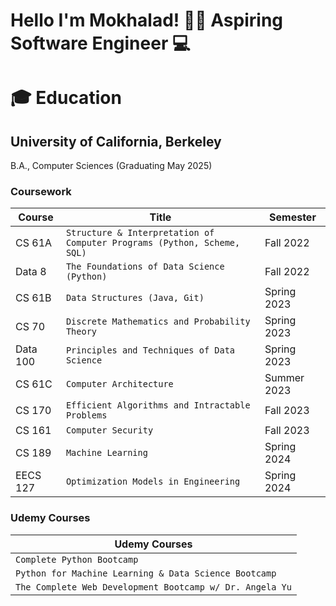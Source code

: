 # Hello I'm Mokhalad! 👋🏽 Aspiring Software Engineer 💻

# 🎓 Education 

## University of California, Berkeley
B.A., Computer Sciences (Graduating May 2025)

### Coursework

| Course | Title | Semester |
|--------|-------|----------|
| CS 61A | `Structure & Interpretation of Computer Programs (Python, Scheme, SQL)` | Fall 2022 |
| Data 8 | `The Foundations of Data Science (Python)` | Fall 2022 |
| CS 61B | `Data Structures (Java, Git)` | Spring 2023 |
| CS 70 | `Discrete Mathematics and Probability Theory` | Spring 2023 |
| Data 100 | `Principles and Techniques of Data Science` | Spring 2023 |
| CS 61C | `Computer Architecture` | Summer 2023 |
| CS 170 | `Efficient Algorithms and Intractable Problems` | Fall 2023 |
| CS 161 | `Computer Security` | Fall 2023 |
| CS 189 | `Machine Learning` | Spring 2024 |
| EECS 127 | `Optimization Models in Engineering` | Spring 2024 |

### Udemy Courses

| Udemy Courses |
|---------------|
| `Complete Python Bootcamp` |
| `Python for Machine Learning & Data Science Bootcamp` |
| `The Complete Web Development Bootcamp w/ Dr. Angela Yu` |
